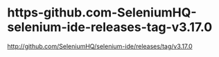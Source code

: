# https-github.com-SeleniumHQ-selenium-ide-releases-tag-v3.17.0
http://github.com/SeleniumHQ/selenium-ide/releases/tag/v3.17.0
